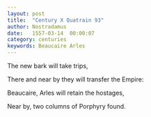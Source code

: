 ```yaml
---
layout: post
title:  "Century X Quatrain 93"
author: Nostradamus
date:   1557-03-14  00:00:07
category: centuries
keywords: Beaucaire Arles
---
```

The new bark will take trips, 

There and near by they will transfer the Empire: 

Beaucaire, Arles will retain the hostages, 

Near by, two columns of Porphyry found.
